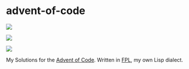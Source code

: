 # advent-of-code

![](https://img.shields.io/badge/day%20📅-24-blue)

![](https://img.shields.io/badge/stars%20⭐-30-yellow)

![](https://img.shields.io/badge/days%20completed-15-red)

My Solutions for the [Advent of Code](https://adventofcode.com/2021/).
Written in [FPL](https://github.com/rbutenuth/fpl), my own Lisp dialect.
